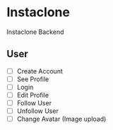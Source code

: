 # Instaclone

Instaclone Backend

## User

- [ ] Create Account
- [ ] See Profile
- [ ] Login
- [ ] Edit Profile
- [ ] Follow User
- [ ] Unfollow User
- [ ] Change Avatar (Image upload)
